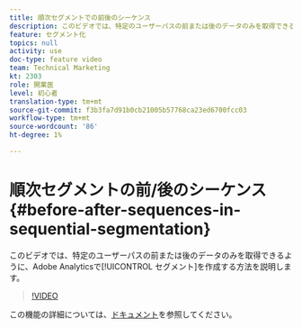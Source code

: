 ```yaml
---
title: 順次セグメントでの前後のシーケンス
description: このビデオでは、特定のユーザーパスの前または後のデータのみを取得できるように、Adobe Analyticsでセグメントを作成する方法を説明します。
feature: セグメント化
topics: null
activity: use
doc-type: feature video
team: Technical Marketing
kt: 2303
role: 開業医
level: 初心者
translation-type: tm+mt
source-git-commit: f3b3fa7d91b0cb21005b57768ca23ed6700fcc03
workflow-type: tm+mt
source-wordcount: '86'
ht-degree: 1%

---
```



# 順次セグメントの前/後のシーケンス{#before-after-sequences-in-sequential-segmentation}

このビデオでは、特定のユーザーパスの前または後のデータのみを取得できるように、Adobe Analyticsで[!UICONTROL セグメント]を作成する方法を説明します。

>[!VIDEO](https://video.tv.adobe.com/v/25400/?quality=12)

この機能の詳細については、[ドキュメント](https://marketing.adobe.com/resources/help/en_US/analytics/segment/index.html?f=seg_build_ui)を参照してください。
